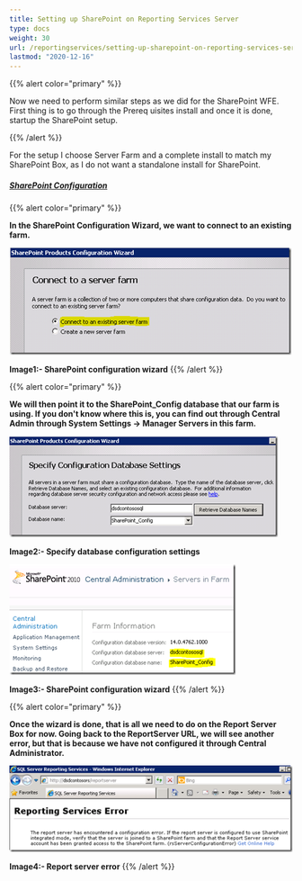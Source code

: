```yaml
---
title: Setting up SharePoint on Reporting Services Server
type: docs
weight: 30
url: /reportingservices/setting-up-sharepoint-on-reporting-services-server/
lastmod: "2020-12-16"
---
```


{{% alert color="primary" %}}

Now we need to perform similar steps as we did for the SharePoint WFE. First thing is to go through the Prereq uisites install and once it is done, startup the SharePoint setup.

{{% /alert %}}

For the setup I choose Server Farm and a complete install to match my SharePoint Box, as I do not want a standalone install for SharePoint.

##### <ins>**SharePoint Configuration**
{{% alert color="primary" %}}

**In the SharePoint Configuration Wizard, we want to connect to an existing farm.**

![todo:image_alt_text](setting-up-sharepoint-on-reporting-services-server_1.png)

**Image1:- SharePoint configuration wizard**
{{% /alert %}}

{{% alert color="primary" %}}

**We will then point it to the SharePoint_Config database that our farm is using. If you don't know where this is, you can find out through Central Admin through System Settings -> Manager Servers in this farm.**

![todo:image_alt_text](setting-up-sharepoint-on-reporting-services-server_2.png)

**Image2:- Specify database configuration settings**

![todo:image_alt_text](setting-up-sharepoint-on-reporting-services-server_3.png)

**Image3:- SharePoint configuration wizard**
{{% /alert %}}

{{% alert color="primary" %}}

**Once the wizard is done, that is all we need to do on the Report Server Box for now. Going back to the ReportServer URL, we will see another error, but that is because we have not configured it through Central Administrator.**

![todo:image_alt_text](setting-up-sharepoint-on-reporting-services-server_4.png)

**Image4:- Report server error**
{{% /alert %}}

